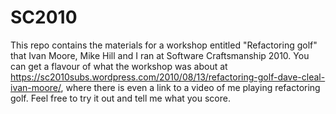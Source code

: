 # SC2010
This repo contains the materials for a workshop entitled "Refactoring golf" that Ivan Moore, Mike Hill and I ran at Software Craftsmanship 2010. You can get a flavour of what the workshop was about at https://sc2010subs.wordpress.com/2010/08/13/refactoring-golf-dave-cleal-ivan-moore/, where there is even a link to a video of me playing refactoring golf. Feel free to try it out and tell me what you score.